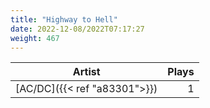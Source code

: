 ```yaml
---
title: "Highway to Hell"
date: 2022-12-08/2022T07:17:27
weight: 467
---
```




 Artist | Plays 
----- | -----:
[AC/DC]({{< ref "a83301">}}) | 1
